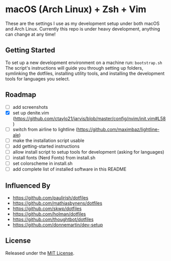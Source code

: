 # macOS (Arch Linux) + Zsh + Vim

These are the settings I use as my development setup under both macOS and Arch Linux.
Currently this repo is under heavy development, anything can change at any time!

## Getting Started

To set up a new development environment on a machine run:
`bootstrap.sh`
The script's instructions will guide you through setting up folders, symlinking the dotfiles,
installing utility tools, and installing the development tools for languages you select.

## Roadmap

- [ ] add screenshots
- [x] set up denite.vim (https://github.com/ctaylo21/jarvis/blob/master/config/nvim/init.vim#L58)
- [ ] switch from airline to lightline (https://github.com/maximbaz/lightline-ale)
- [ ] make the installation script usable
- [ ] add getting-started instructions
- [ ] allow install script to setup tools for development (asking for languages)
- [ ] install fonts (Nerd Fonts) from install.sh
- [ ] set colorscheme in install.sh
- [ ] add complete list of installed software in this README

## Influenced By

- https://github.com/paulirish/dotfiles
- https://github.com/mathiasbynens/dotfiles
- https://github.com/skwp/dotfiles
- https://github.com/holman/dotfiles
- https://github.com/thoughtbot/dotfiles
- https://github.com/donnemartin/dev-setup

## License

Released under the [MIT License](LICENSE).
